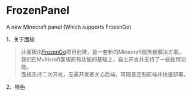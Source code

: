 # FrozenPanel
A new Minecraft panel (Which supports FrozenGo)

1、关于面板
>此面板由<a href="https://github.com/Rubiginosu/frozen-go">FrozenGo</a>项目创建，是一套新的Minecraft服务器解决方案。<br />
>我们在Multicraft面板原有功能的基础上，自主开发并支持了一些独特功能。<br />
>面板支持二次开发，无需开发者关心后端，可随意定制前端并快速部署。<br />

2、特色
